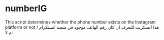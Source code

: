 # numberIG
This script determines whether the phone number exists on the Instagram platform or not / هذا السكربت للتعرف ان كان رقم الهاتف موجود في منصة انستكرام ام لا
